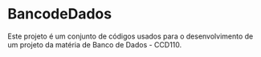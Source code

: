 # BancodeDados
Este projeto é um conjunto de códigos usados para o desenvolvimento de um projeto da matéria de Banco de Dados - CCD110.
